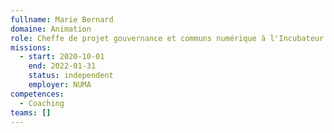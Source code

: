 ```yaml
---
fullname: Marie Bernard
domaine: Animation
role: Cheffe de projet gouvernance et communs numérique à l'Incubateur des Territoires
missions:
  - start: 2020-10-01
    end: 2022-01-31
    status: independent
    employer: NUMA
competences:
  - Coaching
teams: []
---
```

